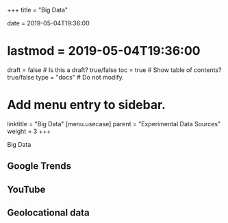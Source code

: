 +++
title = "Big Data"

date = 2019-05-04T19:36:00
# lastmod = 2019-05-04T19:36:00

draft = false  # Is this a draft? true/false
toc = true  # Show table of contents? true/false
type = "docs"  # Do not modify.

# Add menu entry to sidebar.
linktitle = "Big Data"
[menu.usecase]
  parent = "Experimental Data Sources"
  weight = 3
+++

Big Data 



## Google Trends

## YouTube

## Geolocational data



